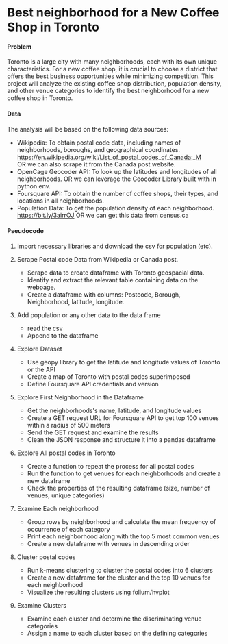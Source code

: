 # Best neighborhood for a New Coffee Shop in Toronto
#### Problem
Toronto is a large city with many neighborhoods, each with its own unique characteristics. For a new coffee shop, it is crucial to choose a district that offers the best business opportunities while minimizing competition. This project will analyze the existing coffee shop distribution, population density, and other venue categories to identify the best neighborhood for a new coffee shop in Toronto.

#### Data
The analysis will be based on the following data sources:</br>
   - Wikipedia: To obtain postal code data, including names of neighborhoods, boroughs, and geographical coordinates. https://en.wikipedia.org/wiki/List_of_postal_codes_of_Canada:_M</br> OR we can also scrape it from the Canada post website.
   - OpenCage Geocoder API: To look up the latitudes and longitudes of all neighborhoods. OR we can leverage the Geocoder Library built with in python env.</br>
   - Foursquare API: To obtain the number of coffee shops, their types, and locations in all neighborhoods.</br>
   - Population Data: To get the population density of each neighborhood. https://bit.ly/3airrOJ OR we can get this data from census.ca </br>

#### Pseudocode

1. Import necessary libraries and download the csv for population (etc).

2. Scrape Postal code Data from Wikipedia or Canada post.
   - Scrape data to create dataframe with Toronto geospacial data.
   - Identify and extract the relevant table containing  data on the webpage.
   - Create a dataframe with columns: Postcode, Borough, Neighborhood, latitude, longitude.

3. Add population or any other data to the data frame
   - read the csv 
   - Append to the dataframe

4. Explore Dataset
   - Use geopy library to get the latitude and longitude values of Toronto or the API
   - Create a map of Toronto with postal codes superimposed
   - Define Foursquare API credentials and version

5. Explore First Neighborhood in the Dataframe
   - Get the neighborhoods's name, latitude, and longitude values
   - Create a GET request URL for Foursquare API to get top 100 venues within a radius of 500 meters
   - Send the GET request and examine the results
   - Clean the JSON response and structure it into a pandas dataframe 

6. Explore All postal codes in Toronto
   - Create a function to repeat the process for all postal codes
   - Run the function to get venues for each neighborhoods and create a new dataframe 
   - Check the properties of the resulting dataframe (size, number of venues, unique categories)

7. Examine Each neighborhood
   - Group rows by neighborhood and calculate the mean frequency of occurrence of each category
   - Print each neighborhood along with the top 5 most common venues
   - Create a new dataframe with venues in descending order

8. Cluster postal codes
   - Run k-means clustering to cluster the postal codes into 6 clusters
   - Create a new dataframe for the cluster and the top 10 venues for each neighborhood
   - Visualize the resulting clusters using folium/hvplot

9. Examine Clusters
   - Examine each cluster and determine the discriminating venue categories
   - Assign a name to each cluster based on the defining categories
